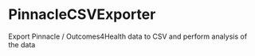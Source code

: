 # PinnacleCSVExporter
Export Pinnacle / Outcomes4Health data to CSV and perform analysis of the data
